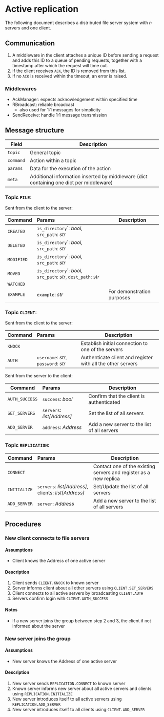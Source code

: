 # Active replication

The following document describes a distributed file server system with _n_ servers and one client.

## Communication

1. A middleware in the client attaches a unique ID before sending a request and adds this ID to a queue of pending
   requests,
   together with a timestamp after which the request will time out.
2. If the client receives `ACK`, the ID is removed from this list.
3. If no `ACK` is received within the timeout, an error is raised.

### Middlewares

- AckManager: expects acknowledgement within specified time
- RBroadcast: reliable broadcast
    - also used for 1:1 messages for simplicity
- SendReceive: handle 1:1 message transmission

## Message structure

| Field     | Description                                                                             |
|-----------|-----------------------------------------------------------------------------------------|
| `topic`   | General topic                                                                           |
| `command` | Action within a topic                                                                   |
| `params`  | Data for the execution of the action                                                    |
| `meta`    | Additional information inserted by middleware (dict containing one dict per middleware) |

### Topic `FILE`:

Sent from the client to the server:

| Command    | Params                                                         | Description                |
|------------|:---------------------------------------------------------------|----------------------------|
| `CREATED`  | `is_directory`´: _bool_, `src_path`: _str_                     |                            |
| `DELETED`  | `is_directory`´: _bool_, `src_path`: _str_                     |                            |
| `MODIFIED` | `is_directory`´: _bool_, `src_path`: _str_                     |                            |
| `MOVED`    | `is_directory`´: _bool_, `src_path`: _str_, `dest_path`: _str_ |                            |
| `WATCHED`  |                                                                |
| `EXAMPLE`  | `example`: _str_                                               | For demonstration purposes |

### Topic `CLIENT`:

Sent from the client to the server:

| Command | Params                               | Description                                                 |
|---------|:-------------------------------------|-------------------------------------------------------------|
| `KNOCK` |                                      | Establish initial connection to one of the servers          |
| `AUTH`  | `username`: _str_, `password`: _str_ | Authenticate client and register with all the other servers |

Sent from the server to the client:

| Command        | Params                     | Description                                 |
|----------------|:---------------------------|---------------------------------------------|
| `AUTH_SUCCESS` | `success`: _bool_          | Confirm that the client is authenticated    |
| `SET_SERVERS`  | `servers`: _list[Address]_ | Set the list of all servers                 |
| `ADD_SERVER`   | `address`: _Address_       | Add a new server to the list of all servers |

### Topic `REPLICATION`:

| Command      | Params                                               | Description                                                       |
|--------------|:-----------------------------------------------------|-------------------------------------------------------------------|
| `CONNECT`    |                                                      | Contact one of the existing servers and register as a new replica |
| `INITIALIZE` | `servers`: _list[Address]_, clients: _list[Address]_ | Set/Update the list of all servers                                |
| `ADD_SERVER` | `server`: _Address_                                  | Add a new server to the list of all servers                       |

## Procedures

### New client connects to file servers

#### Assumptions

- Client knows the Address of one active server

#### Description

1. Client sends `CLIENT.KNOCK` to known server
2. Server informs client about all other servers using `CLIENT.SET_SERVERS`
3. Client connects to all active servers by broadcasting `CLIENT.AUTH`
4. Servers confirm login with `CLIENT.AUTH_SUCCESS`

#### Notes

- If a new server joins the group between step 2 and 3, the client if not informed about the server

### New server joins the group

#### Assumptions

- New server knows the Address of one active server

#### Description

1. New server sends `REPLICATION.CONNECT` to known server
2. Known server informs new server about all active servers and clients using `REPLICATION.INITIALIZE`
3. New server introduces itself to all active servers using `REPLICATION.ADD_SERVER`
4. New server introduces itself to all clients using `CLIENT.ADD_SERVER`
